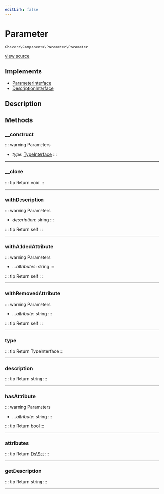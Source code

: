 ```yaml
---
editLink: false
---
```


# Parameter

`Chevere\Components\Parameter\Parameter`

[view source](https://github.com/chevere/chevere/blob/main/src/Chevere/Components/Parameter/Parameter.php)

## Implements

- [ParameterInterface](../../Interfaces/Parameter/ParameterInterface.md)
- [DescriptionInterface](../../Interfaces/Common/DescriptionInterface.md)

## Description



## Methods

### __construct

::: warning Parameters
- *type*: [TypeInterface](../../Interfaces/Type/TypeInterface.md)
:::

---

### __clone

::: tip Return
void
:::

---

### withDescription

::: warning Parameters
- *description*: string
:::

::: tip Return
self
:::

---

### withAddedAttribute

::: warning Parameters
- *...attributes*: string
:::

::: tip Return
self
:::

---

### withRemovedAttribute

::: warning Parameters
- *...attribute*: string
:::

::: tip Return
self
:::

---

### type

::: tip Return
[TypeInterface](../../Interfaces/Type/TypeInterface.md)
:::

---

### description

::: tip Return
string
:::

---

### hasAttribute

::: warning Parameters
- *...attribute*: string
:::

::: tip Return
bool
:::

---

### attributes

::: tip Return
[Ds\Set](https://www.php.net/manual/class.ds\set)
:::

---

### getDescription

::: tip Return
string
:::

---
